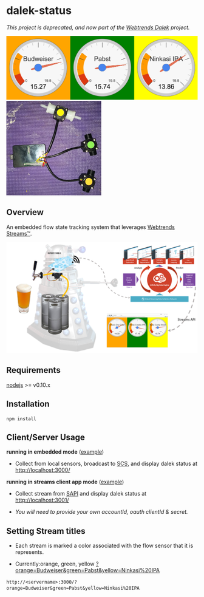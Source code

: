 dalek-status
==========

*This project is deprecated, and now part of the [Webtrends Dalek](https://github.com/Webtrends/dalek) project.*

![initial](initial.png)
![black_box](black_box.png)


Overview
--------

An embedded flow state tracking system that leverages [Webtrends Streams™](http://www.webtrends.com/products/streams/).

![overview](overview.png)


Requirements
------------

[nodejs](https://nodejs.org/) >= v0.10.x


Installation
-------------

```
npm install
```

Client/Server Usage
-----


**running in embedded mode** ([example](run_example.sh))

* Collect from local sensors, broadcast to [SCS](http://scs.webtrends.com/), and display dalek status at [http://localhost:3000/](http://localhost:3000/)

**running in streams client app mode** ([example](run_app_example.sh))

* Collect stream from [SAPI](http://sapi.webtrends.com/) and display dalek status at [http://localhost:3001/](http://localhost:3001/)

* *You will need to provide your own accountId, oauth clientId & secret.*


Setting Stream titles
---------------------

* Each stream is marked a color associated with the flow sensor that it is represents.

* Currently:orange, green, yellow [?orange=Budweiser&green=Pabst&yellow=Ninkasi%20IPA](http://localhost:3000/?orange=Budweiser&green=Pabst&yellow=Ninkasi%20IPA)

```
http://<servername>:3000/?orange=Budweiser&green=Pabst&yellow=Ninkasi%20IPA
```


